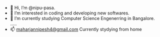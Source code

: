 - 👋 Hi, I’m @nipu-pasa.
- 👀 I’m interested in coding and developing new softwares.
- 🌱 I’m currently studying Computer Science Engenerring in Bangalore. .....
- 📫 maharjannipesh4@gmail.com
    Currently stydying from home
    

<!---
nipu-pasa/nipu-pasa is a ✨ special ✨ repository because its `README.md` (this file) appears on your GitHub profile.
You can click the Preview link to take a look at your changes.
--->

